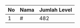 | No | Nama            | Jumlah Level |
|----|-----------------|--------------|
| 1  | #    |    482        |
